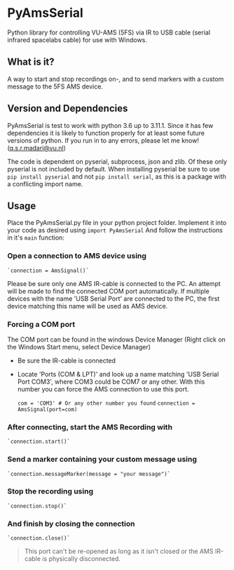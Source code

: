 # PyAmsSerial
Python library for controlling VU-AMS (5FS) via IR to USB cable (serial infrared spacelabs cable) for use with Windows.

## What is it?
A way to start and stop recordings on-, and to send markers with a custom message to the 5FS AMS device. 

## Version and Dependencies
PyAmsSerial is test to work with python 3.6 up to 3.11.1. Since it has few dependencies it is likely to function properly for at least some future versions of python. If you run in to any errors, please let me know! (q.s.r.madari@vu.nl)

The code is dependent on pyserial, subprocess, json and zlib. Of these only pyserial is not included by default. 
When installing pyserial be sure to use `pip install pyserial` and not `pip install serial`, as this is a package with a conflicting import name.

## Usage
Place the PyAmsSerial.py file in your python project folder. Implement it into your code as desired using
`import PyAmsSerial`
And follow the instructions in it's `main` function:

### Open a connection to AMS device using
    `connection = AmsSignal()`
Please be sure only one AMS IR-cable is connected to the PC.
An attempt will be made to find the connected COM port automatically.
If multiple devices with the name 'USB Serial Port' are connected to the PC, the first device matching this name will be used as AMS device.

### Forcing a COM port
The COM port can be found in the windows Device Manager (Right click on the Windows Start menu, select Device Manager)
- Be sure the IR-cable is connected
- Locate 'Ports (COM & LPT)' and look up a name matching 'USB Serial Port COM3', where COM3 could be COM7 or any other.
With this number you can force the AMS connection to use this port.

    `com = 'COM3' # Or any other number you found`
    `connection = AmsSignal(port=com)`

### After connecting, start the AMS Recording with
    `connection.start()`

### Send a marker containing your custom message using
    `connection.messageMarker(message = "your message")`

### Stop the recording using
    `connection.stop()`

### And finish by closing the connection
    `connection.close()`
> This port can't be re-opened as long as it isn't closed or the AMS IR-cable is physically disconnected.

